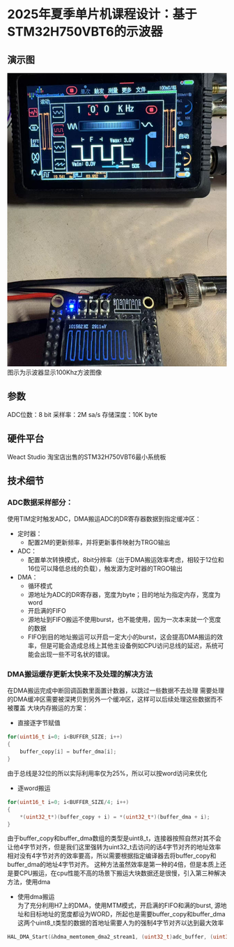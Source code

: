 # 2025年夏季单片机课程设计：基于STM32H750VBT6的示波器
## 演示图
![](images/b8e040d7ee354940fdf2e9509ecbdfbf.jpg)
图示为示波器显示100Khz方波图像
## 参数
ADC位数：8 bit
采样率：2M sa/s
存储深度：10K byte
## 硬件平台
Weact Studio 淘宝店出售的STM32H750VBT6最小系统板
## 技术细节
### ADC数据采样部分：
使用TIM定时触发ADC，DMA搬运ADC的DR寄存器数据到指定缓冲区：
- 定时器：
  - 配置2M的更新频率，并将更新事件映射为TRGO输出
- ADC：
  - 配置单次转换模式，8bit分辨率（出于DMA搬运效率考虑，相较于12位和16位可以降低总线的负载），触发源为定时器的TRGO输出
- DMA：
  - 循环模式
  - 源地址为ADC的DR寄存器，宽度为byte；目的地址为指定内存，宽度为word
  - 开启满的FIFO
  - 源地址到FIFO搬运不使用burst，也不能使用，因为一次本来就一个宽度的数据
  - FIFO到目的地址搬运可以开启一定大小的burst，这会提高DMA搬运的效率，但是可能会造成总线上其他主设备例如CPU访问总线的延迟，系统可能会出现一些不可名状的错误。
### DMA搬运缓存更新太快来不及处理的解决方法
在DMA搬运完成中断回调函数里面置计数器，以跳过一些数据不去处理
需要处理的DMA缓冲区需要被深拷贝到另外一个缓冲区，这样可以后续处理这些数据而不被覆盖
大块内存搬运的方案：   
- 直接逐字节赋值
```c
for(uint16_t i=0; i<BUFFER_SIZE; i++)
{
    buffer_copy[i] = buffer_dma[i];
}
```
由于总线是32位的所以实际利用率仅为25%，所以可以按word访问来优化
- 逐word搬运
```c
for(uint16_t i=0; i<BUFFER_SIZE/4; i++)
{
    *(uint32_t*)(buffer_copy + i) = *(uint32_t*)(buffer_dma + i);
}
```
由于buffer_copy和buffer_dma数组的类型是uint8_t，连接器按照自然对其不会让他4字节对齐，但是我们这里强转为uint32_t去访问的话4字节对齐的地址效率相对没有4字节对齐的效率要高，所以需要根据指定编译器去将buffer_copy和buffer_dma的地址4字节对齐。
这种方法虽然效率是第一种的4倍，但是本质上还是要CPU搬运，在cpu性能不高的场景下搬运大块数据还是很慢，引入第三种解决方法，使用dma
- 使用dma搬运   
为了充分利用H7上的DMA，使用MTM模式，开启满的FIFO和满的burst,
源地址和目标地址的宽度都设为WORD，所起也是需要buffer_copy和buffer_dma这两个uint8_t类型的数据的首地址需要人为的强制4字节对齐以达到最大效率
```c
HAL_DMA_Start(&hdma_memtomem_dma2_stream1, (uint32_t)adc_buffer, (uint32_t)adc_buffer_copy, SAMPLING_DEPTH/4);
```



